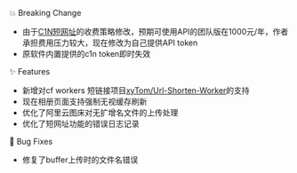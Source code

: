 💥 Breaking Change

- 由于[C1N短网址](https://www.c1n.cn/)的收费策略修改，预期可使用API的团队版在1000元/年，作者承担费用压力较大，现在修改为自己提供API token
- 原软件内置提供的c1n token即时失效

✨ Features

- 新增对cf workers 短链接项目[xyTom/Url-Shorten-Worker](https://github.com/xyTom/Url-Shorten-Worker)的支持
- 现在相册页面支持强制无视缓存刷新
- 优化了阿里云图床对无扩增名文件的上传处理
- 优化了短网址功能的错误日志记录

🐛 Bug Fixes

- 修复了buffer上传时的文件名错误
